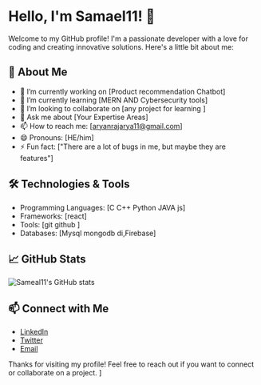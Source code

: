 
# Hello, I'm Samael11! 👋

Welcome to my GitHub profile! I'm a passionate developer with a love for coding and creating innovative solutions. Here's a little bit about me:

## 🚀 About Me
- 🔭 I’m currently working on [Product recommendation Chatbot]
- 🌱 I’m currently learning [MERN AND Cybersecurity tools]
- 👯 I’m looking to collaborate on [any project for learning ]
- 💬 Ask me about [Your Expertise Areas]
- 📫 How to reach me: [aryanrajarya11@gmail.com]
- 😄 Pronouns: [HE/him]
- ⚡ Fun fact: ["There are a lot of bugs in me, but maybe they are features"]



## 🛠️ Technologies & Tools
- Programming Languages: [C C++ Python  JAVA  js] 
- Frameworks: [react]
- Tools: [git github ]
- Databases: [Mysql  mongodb di,Firebase]

## 📈 GitHub Stats
![Sameal11's GitHub stats](https://github-readme-stats.vercel.app/api?username=Sameal11&show_icons=true&theme=radical)

## 📫 Connect with Me
- [LinkedIn](https://www.linkedin.com/in/your-linkedin-profile)
- [Twitter](https://twitter.com/your-twitter-handle)
- [Email](mailto:aryanrajarya11@example.com)

Thanks for visiting my profile! Feel free to reach out if you want to connect or collaborate on a project.
]

